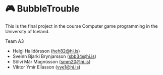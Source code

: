 # :video_game: BubbleTrouble
This is the final project in the course Computer game programming in the University of Iceland.

Team A3
- Helgi Halldórsson (heh82@hi.is)
- Sveinn Bjarki Brynjarsson (sbb34@hi.is)
- Sölvi Már Magnússon (smm20@hi.is)
- Viktor Ýmir Elíasson (vye1@hi.is)